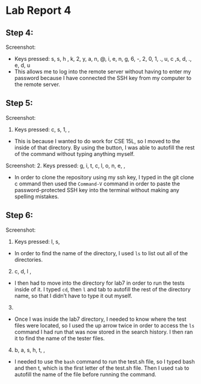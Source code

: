 # Lab Report 4

## Step 4:
Screenshot:
* Keys pressed: s, s, h , k, 2, y, a, n, @, i, e, n, g, 6, -, 2, 0, 1, ., u, c ,s, d, ., e, d, u <enter>
* This allows me to log into the remote server without having to enter my password
  because I have connected the SSH key from my computer to the remote server.

## Step 5: 
Screenshot:
1. Keys pressed: c, s, 1, <tab>, <enter>
* This is because I wanted to do work for CSE 15L, so I moved to the inside of that directory. By using the <tab> button, I was able to autofill the rest of the command without typing anything myself. 

Screenshot:
2. Keys pressed: g, i, t, c, l, o, n, e, <command> <v>, <enter>
* In order to clone the repository using my ssh key, I typed in the git clone c
  ommand then used the `Command-V` command in order to paste the password-protected
  SSH key into the terminal without making any spelling mistakes.

## Step 6:
Screenshot:
1. Keys pressed: l, s, <enter>
 * In order to find the name of the directory, I used `ls` to list out all of the
   directories.

2. c, d, l <tab>, <enter>
* I then had to move into the directory for lab7 in order to run the tests inside
  of it. I typed `cd`, then `l` and tab to autofill the rest of the directory name,
  so that I didn’t have to type it out myself.  

3. <up> <up> <enter>
* Once I was inside the lab7 directory, I needed to know where the test files were
  located, so I used the up arrow twice in order to access the `ls` command I had
  run that was now stored in the search history. I then ran it to find the name of
  the tester files.

4. b, a, s, h, t, <tab>, <enter>
* I needed to use the `bash` command to run the test.sh file, so I typed bash and
  then t, which is the first letter of the test.sh file. Then I used `tab` to
  autofill the name of the file before running the command.



